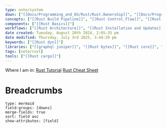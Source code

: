 ```yaml
---
type: note/system
down: ["[[Docs/Programming_and_OS/Rust/Rust.Ownership]]", "[[Docs/Programming_and_OS/Rust/Rust.References]]", "[[graphql juniper]]"]
concepts: ["[[Rust Build Pipeline]]", "[[Rust Control_Flow]]", "[[Rust data layout]]", "[[Rust Functions]]", "[[Rust Generics]]", "[[Rust Organization and Dependencies]]", "[[Rust Ownership]]", "[[Rust References and Pointers]]", "[[Rust Scoping Rules]]", "[[Rust Variables]]"]
components: ["[[Rust Basics]]"]
workflows: ["[[Rust Architecture]]", "[[Rust Installation and Updates]]", "[[Rust rustc]]", "[[Rust type conversions]]"]
date created: Tuesday, August 20th 2024, 2:05:35 pm
date modified: Thursday, July 3rd 2025, 3:44:29 pm
keywords: ["[[Rust dyn]]"]
libraries: ["[[graphql juniper]]", "[[Rust bytes]]", "[[Rust core]]", "[[Rust env_logger]]", "[[Rust futures]]", "[[Rust http]]", "[[Rust humantime]]", "[[Rust hyper]]", "[[Rust lint]]", "[[Rust log]]", "[[Rust postcard]]", "[[Rust rustls]]", "[[Rust serde]]", "[[Rust std]]", "[[Rust tempfile]]", "[[Rust test]]", "[[Rust url]]", "[[Rust uuid]]"]
tags: [note/rust]
tools: ["[[Rust cargo]]"]
---
```


Where I am in: [Rust Tutorial](https://doc.rust-lang.org/book/ch05-01-defining-structs.html)
[Rust Cheat Sheet](https://cheats.rs/#functions-behavior)

# Breadcrumbs

```breadcrumbs
type: mermaid
field-groups: [downs]
merge-fields: true
sort: field asc
show-attributes: [field]
```
